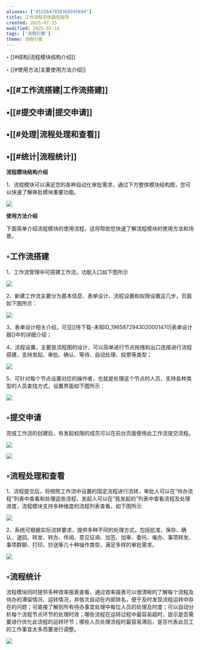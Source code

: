 ```yaml
---
aliases: ["4525647938360345694"]
title: 工作流程总体路径指导
created: 2025-07-15
modified: 2025-07-15
tags: ['流程引擎']
theme: 流程引擎
---
```


‣ [[#结构|流程模块结构介绍]]

‣ [[#使用方法|主要使用方法介绍]]

## •[[#工作流搭建|工作流搭建]]

## •[[#提交申请|提交申请]]

## •[[#处理|流程处理和查看]]

## •[[#统计|流程统计]]

**流程模块结构介绍**

1、流程模块可以满足您的各种自动化审批需求，通过下方整体模块结构图，您可以快速了解审批模块重要功能。

![](056089e0be0b29d62b66c79fcc9b4c4b.jpg)

**使用方法介绍**

下面简单介绍流程模块的使用流程，这将帮助您快速了解流程模块的使用方法和场景。

## ◦工作流搭建

1、工作流管理中可搭建工作流，功能入口如下图所示

![](3ac5f4f59ffa5bdf9faed8ba526a99eb.jpg)

2、新建工作流主要分为基本信息、表单设计、流程设置和权限设置这几步，页面如下图所示：

![](bb9fc412a6080cda3f1501c230f0bfe0.jpg)

3、表单设计相关介绍，可见[[待下载-未知ID_1965872943020001470|表单设计器]]中的详细介绍；

4、流程设置，主要是流程图的设计，可以简单进行节点拖拽和出口连接进行流程搭建，支持发起、审批、确认、等待、自动处理、投票等类型；

![](933ef29fa5456a55c3a5b56c3777d6b4.jpg)

5、可针对每个节点设置对应的操作者，也就是处理这个节点的人员，支持各种类型的人员查找方式，设置界面如下图所示：

![](64dd0da2c3729f243d921310bd3a4f63.jpg)

## ◦提交申请

完成工作流的创建后，有发起权限的成员可以在前台页面使用此工作流提交流程。

![](d3500f86dd181059468b1261720c03de.jpg)

![](4ed7c2420d43a37fb271e2add39e05b0.jpg)

## ◦流程处理和查看

1、流程提交后，将按照工作流中设置的固定流程进行流转，审批人可以在“待办流程”列表中查看和处理这些流程，发起人可以在“我发起的”列表中查看流程及处理进度，流程模块支持多种维度的流程列表查看，如下图所示

![](2f06b23589bbbcf40641c798c367b2b9.jpg)

2、系统可根据实际流转要求，提供多种不同的处理方式，包括批准、保存、确认、退回、转发、转办、传阅、意见征询、加签、加审、委托、催办、事项转发、事项群聊、打印、抄送等几十种操作类型，满足多样的审批需求。

![](49d3ae65df7f9872a5e6037f7227427c.jpg)

## ◦流程统计

流程模块同时提供多种效率报表查看，通过效率报表可以很清晰的了解每个流程及待办的滞留情况、运转情况，并依次自动在内部排名，便于及时发现流程运转中存在的问题；可直接了解到所有待办事宜处理中每位人员的处理及时度；可以自动分析每个流程节点环节的处理时效；哪些流程在运转过程中最容易超时，提示是否需要进行优化此流程的运转环节；哪些人员处理流程时最容易滞后，是否代表此员工的工作事宜太多而要进行调整。

![](724d7fa7a14e3eb1b2f73322ff796d8e.jpg)
